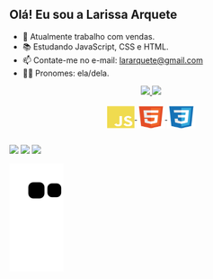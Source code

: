 ## Olá! Eu sou a Larissa Arquete

- 🔭 Atualmente trabalho com vendas.
- 📚 Estudando JavaScript, CSS e HTML.
- 📫 Contate-me no e-mail: lararquete@gmail.com
- 🧚‍♀ Pronomes: ela/dela.

<div align="center">
  <a href="https://github.com/rafaballerini">
  <img height="160em" src="https://github-readme-stats.vercel.app/api?username=larissarquete&show_icons=true&theme=radical&include_all_commits=true"/>
   <img height="130em"   src="https://github-readme-stats.vercel.app/api/top-langs/?username=larissarquete&layout=compact&langs_count=7&theme=radical"/>
</div>
  <br/>
  <div align="center" >
  <img align="center"alt="Larissa-Js" height="40" width="50" src="https://raw.githubusercontent.com/devicons/devicon/master/icons/javascript/javascript-plain.svg">
  <img align="center" alt="Larissa-HTML" height="40" width="50" src="https://raw.githubusercontent.com/devicons/devicon/master/icons/html5/html5-original.svg">
  <img align="center" alt="Larissa-CSS" height="40" width="50" src="https://raw.githubusercontent.com/devicons/devicon/master/icons/css3/css3-original.svg">
<!--   <img align="right" alt="Rafa-pic" height="150" style="border-radius:50px;" src="https://media.discordapp.net/attachments/639956127056134178/890373478988013628/Publicacoes_Instagram_1_1.png?width=676&height=676"> -->
</div>
  
 ##
  

 <div>
    <a href="https://www.instagram.com/larissa.arquette/" target="_blank"><img src="https://img.shields.io/badge/-Instagram-%23E4405F?style=for-the-badge&logo=instagram&logoColor=white" target="_blank"></a>
 <a href="https://discord.gg/wagxzStdcR" target="_blank"><img src="https://img.shields.io/badge/Discord-7289DA?style=for-the-badge&logo=discord&logoColor=white" target="_blank"></a> 
  <a href = "mailto:lararquete@gmail.com"><img src="https://img.shields.io/badge/-Gmail-%23333?style=for-the-badge&logo=gmail&logoColor=white" target="_blank"></a>
  
<!--   <a href="https://www.linkedin.com/in/rafaella-ballerini-45875016a" target="_blank"><img src="https://img.shields.io/badge/-LinkedIn-%230077B5?style=for-the-badge&logo=linkedin&logoColor=white" target="_blank"></a> -->
 </div>
  
 ![Snake animation](https://github.com/larissarquete/larissarquete/blob/output/github-contribution-grid-snake.svg)
